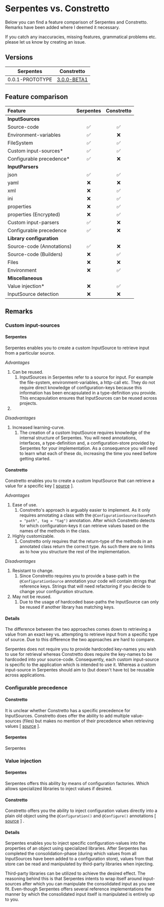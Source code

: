 # Serpentes vs. Constretto
Below you can find a feature comparison of Serpentes and Constretto.
Remarks have been added where I deemed it necessary.

If you catch any inaccuracies, missing features, grammatical problems etc. please let us know by creating an issue.

## Versions
| Serpentes         | Constretto    |
| :---------------: | :-----------: |
| 0.0.1-PROTOTYPE   | [3.0.0-BETA1](https://github.com/constretto/constretto-core/tree/constretto-3.0.0-beta-1)   |

## Feature comparison
| Feature                   | Serpentes         | Constretto    |
| :------------------------ | :---------------: | :-----------: |
| **InputSources**          |                   |               |
| Source-code               | &#9989;           | &#9989;       | 
| Environment-variables     | &#9989;           | &#10060;      | 
| FileSystem                | &#9989;           | &#9989;       |
| Custom input-sources*     | &#9989;           | &#9989;       |
| Configurable precedence*  | &#9989;           | &#10060;      |
| **InputParsers**          |                   |               |
| json                      | &#9989;           | &#9989;       |
| yaml                      | &#10060;          | &#10060;      |
| xml                       | &#10060;          | &#9989;       |
| ini                       | &#10060;          | &#9989;       |
| properties                | &#10060;          | &#9989;       |
| properties (Encrypted)    | &#10060;          | &#9989;       |
| Custom input-parsers      | &#9989;           | &#10060;      |
| Configurable precedence   | &#9989;           | &#10060;      |
| **Library configuration** |                   |               |
| Source-code (Annotations) | &#9989;           | &#10060;      |
| Source-code (Builders)    | &#10060;          | &#9989;       |
| Files                     | &#10060;          | &#10060;      |
| Environment               | &#10060;          | &#9989;       |
| **Miscellaneous**         |                   |               |
| Value injection*          | &#10060;          | &#9989;       |
| InputSource detection     | &#10060;          | &#10060;      |

## Remarks
### Custom input-sources

#### Serpentes
Serpentes enables you to create a custom InputSource to retrieve input from a particular source.

_Advantages_
1. Can be reused.
   1. InputSources in Serpentes refer to a source for input. For example the file-system, environment-variables, a http-call etc.
      They do not require direct knowledge of configuration-keys because this information has been encapsulated in a type-definition you provide. 
      This encapsulation ensures that InputSources can be reused across projects.
1. 

_Disadvantages_
1. Increased learning-curve.
   1. The creation of a custom InputSource requires knowledge of the internal structure of Serpentes. 
      You will need annotations, interfaces, a type-definition and, a configuration-store provided by Serpentes for your implementation.
      As a consequence you will need to learn what each of these do, increasing the time you need before getting started.

#### Constretto
Constretto enables you to create a custom InputSource that can retrieve a value for a specific key [ [source](https://github.com/constretto/constretto-core/tree/constretto-3.0.0-beta-1#java-objects-used-as-configuration-sources) ].

_Advantages_
1. Ease of use.
   1. Constretto's approach is arguably easier to implement. As it only requires annotating a class with the `@ConfigurationSource(basePath = "path", tag = "tag")` annotation. 
   After which Constretto detects for which configuration-keys it can retrieve values based on the names of the methods in the class.
1. Highly customizable.
   1. Constretto only requires that the return-type of the methods in an annotated class return the correct type. 
      As such there are no limits as to how you structure the rest of the implementation.

_Disadvantages_
1. Resistant to change.
   1. Since Constretto requires you to provide a base-path in the `@ConfigurationSource` annotation your code will contain strings that reference keys. Strings that will need refactoring if you decide to change your configuration structure.
1. May not be reused.
   1. Due to the usage of hardcoded base-paths the InputSource can only be reused if another library has matching keys.

#### Details
The difference between the two approaches comes down to retrieving a value from an exact key vs. attempting to retrieve input from a specific type of source. 
Due to this difference the two approaches are hard to compare. 

Serpentes does not require you to provide hardcoded key-names you wish to use for retrieval whereas Constretto does require the key-names to be hardcoded into your source-code.
Consequently, each custom input-source is specific to the application which is intended to use it.
Whereas a custom input-source in Serpentes should aim to (but doesn't have to) be reusable across applications.

### Configurable precedence
#### Constretto 
It is unclear whether Constretto has a specific precedence for InputSources. 
Constretto does offer the ability to add multiple value-sources (files) but makes no mention of their precedence when retrieving values [ [source](https://github.com/constretto/constretto-core/tree/constretto-3.0.0-beta-1#using-java-api) ].

#### Serpentes
Serpentes

### Value injection
#### Serpentes
Serpentes offers this ability by means of configuration factories.
Which allows specialized libraries to inject values if desired.

#### Constretto
Constretto offers you the ability to inject configuration values directly into a plain old object using the `@Configuration()` and `@Configure()` annotations [ [source](https://github.com/constretto/constretto-core/tree/constretto-3.0.0-beta-1#configuration-injection---annotation-based) ] .

#### Details
Serpentes enables you to inject specific configuration-values into the properties of an object using specialized libraries.
After Serpentes has completed the consolidation-phase (during which values from all InputSources have been added to a configuration store), values from that store can be read and manipulated by third-party libraries when injecting.

Third-party libraries can be utilized to achieve the desired effect. 
The reasoning behind this is that Serpentes intents to wrap itself around input-sources after which you can manipulate the consolidated input as you see fit.
Even-though Serpentes offers several reference implementations the manner by which the consolidated input itself is manipulated is entirely up to you.

